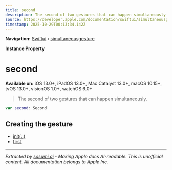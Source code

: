 ```yaml
---
title: second
description: The second of two gestures that can happen simultaneously.
source: https://developer.apple.com/documentation/swiftui/simultaneousgesture/second
timestamp: 2025-10-29T00:13:34.142Z
---
```


**Navigation:** [Swiftui](/documentation/swiftui) › [simultaneousgesture](/documentation/swiftui/simultaneousgesture)

**Instance Property**

# second

**Available on:** iOS 13.0+, iPadOS 13.0+, Mac Catalyst 13.0+, macOS 10.15+, tvOS 13.0+, visionOS 1.0+, watchOS 6.0+

> The second of two gestures that can happen simultaneously.

```swift
var second: Second
```

## Creating the gesture

- [init(_:_:)](/documentation/swiftui/simultaneousgesture/init(_:_:))
- [first](/documentation/swiftui/simultaneousgesture/first)

---

*Extracted by [sosumi.ai](https://sosumi.ai) - Making Apple docs AI-readable.*
*This is unofficial content. All documentation belongs to Apple Inc.*
